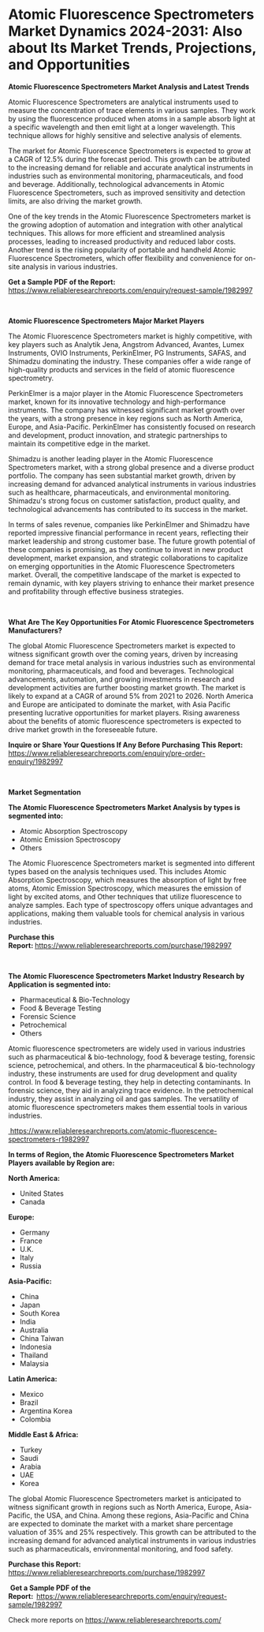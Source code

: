 <p><h1>Atomic Fluorescence Spectrometers Market Dynamics 2024-2031: Also about Its Market Trends, Projections, and Opportunities</h1></p><p><strong>Atomic Fluorescence Spectrometers Market Analysis and Latest Trends</strong></p>
<p><p>Atomic Fluorescence Spectrometers are analytical instruments used to measure the concentration of trace elements in various samples. They work by using the fluorescence produced when atoms in a sample absorb light at a specific wavelength and then emit light at a longer wavelength. This technique allows for highly sensitive and selective analysis of elements.</p><p>The market for Atomic Fluorescence Spectrometers is expected to grow at a CAGR of 12.5% during the forecast period. This growth can be attributed to the increasing demand for reliable and accurate analytical instruments in industries such as environmental monitoring, pharmaceuticals, and food and beverage. Additionally, technological advancements in Atomic Fluorescence Spectrometers, such as improved sensitivity and detection limits, are also driving the market growth.</p><p>One of the key trends in the Atomic Fluorescence Spectrometers market is the growing adoption of automation and integration with other analytical techniques. This allows for more efficient and streamlined analysis processes, leading to increased productivity and reduced labor costs. Another trend is the rising popularity of portable and handheld Atomic Fluorescence Spectrometers, which offer flexibility and convenience for on-site analysis in various industries.</p></p>
<p><strong>Get a Sample PDF of the Report:&nbsp;</strong> <a href="https://www.reliableresearchreports.com/enquiry/request-sample/1982997">https://www.reliableresearchreports.com/enquiry/request-sample/1982997</a></p>
<p>&nbsp;</p>
<p><strong>Atomic Fluorescence Spectrometers Major Market Players</strong></p>
<p><p>The Atomic Fluorescence Spectrometers market is highly competitive, with key players such as Analytik Jena, Angstrom Advanced, Avantes, Lumex Instruments, OVIO Instruments, PerkinElmer, PG Instruments, SAFAS, and Shimadzu dominating the industry. These companies offer a wide range of high-quality products and services in the field of atomic fluorescence spectrometry.</p><p>PerkinElmer is a major player in the Atomic Fluorescence Spectrometers market, known for its innovative technology and high-performance instruments. The company has witnessed significant market growth over the years, with a strong presence in key regions such as North America, Europe, and Asia-Pacific. PerkinElmer has consistently focused on research and development, product innovation, and strategic partnerships to maintain its competitive edge in the market.</p><p>Shimadzu is another leading player in the Atomic Fluorescence Spectrometers market, with a strong global presence and a diverse product portfolio. The company has seen substantial market growth, driven by increasing demand for advanced analytical instruments in various industries such as healthcare, pharmaceuticals, and environmental monitoring. Shimadzu's strong focus on customer satisfaction, product quality, and technological advancements has contributed to its success in the market.</p><p>In terms of sales revenue, companies like PerkinElmer and Shimadzu have reported impressive financial performance in recent years, reflecting their market leadership and strong customer base. The future growth potential of these companies is promising, as they continue to invest in new product development, market expansion, and strategic collaborations to capitalize on emerging opportunities in the Atomic Fluorescence Spectrometers market. Overall, the competitive landscape of the market is expected to remain dynamic, with key players striving to enhance their market presence and profitability through effective business strategies.</p></p>
<p>&nbsp;</p>
<p><strong>What Are The Key Opportunities For Atomic Fluorescence Spectrometers Manufacturers?</strong></p>
<p><p>The global Atomic Fluorescence Spectrometers market is expected to witness significant growth over the coming years, driven by increasing demand for trace metal analysis in various industries such as environmental monitoring, pharmaceuticals, and food and beverages. Technological advancements, automation, and growing investments in research and development activities are further boosting market growth. The market is likely to expand at a CAGR of around 5% from 2021 to 2026. North America and Europe are anticipated to dominate the market, with Asia Pacific presenting lucrative opportunities for market players. Rising awareness about the benefits of atomic fluorescence spectrometers is expected to drive market growth in the foreseeable future.</p></p>
<p><strong>Inquire or Share Your Questions If Any Before Purchasing This Report:</strong> <a href="https://www.reliableresearchreports.com/enquiry/pre-order-enquiry/1982997">https://www.reliableresearchreports.com/enquiry/pre-order-enquiry/1982997</a></p>
<p>&nbsp;</p>
<p><strong>Market Segmentation</strong></p>
<p><strong>The Atomic Fluorescence Spectrometers Market Analysis by types is segmented into:</strong></p>
<p><ul><li>Atomic Absorption Spectroscopy</li><li>Atomic Emission Spectroscopy</li><li>Others</li></ul></p>
<p><p>The Atomic Fluorescence Spectrometers market is segmented into different types based on the analysis techniques used. This includes Atomic Absorption Spectroscopy, which measures the absorption of light by free atoms, Atomic Emission Spectroscopy, which measures the emission of light by excited atoms, and Other techniques that utilize fluorescence to analyze samples. Each type of spectroscopy offers unique advantages and applications, making them valuable tools for chemical analysis in various industries.</p></p>
<p><strong>Purchase this Report:&nbsp;</strong><a href="https://www.reliableresearchreports.com/purchase/1982997">https://www.reliableresearchreports.com/purchase/1982997</a></p>
<p>&nbsp;</p>
<p><strong>The Atomic Fluorescence Spectrometers Market Industry Research by Application is segmented into:</strong></p>
<p><ul><li>Pharmaceutical & Bio-Technology</li><li>Food & Beverage Testing</li><li>Forensic Science</li><li>Petrochemical</li><li>Others</li></ul></p>
<p><p>Atomic fluorescence spectrometers are widely used in various industries such as pharmaceutical & bio-technology, food & beverage testing, forensic science, petrochemical, and others. In the pharmaceutical & bio-technology industry, these instruments are used for drug development and quality control. In food & beverage testing, they help in detecting contaminants. In forensic science, they aid in analyzing trace evidence. In the petrochemical industry, they assist in analyzing oil and gas samples. The versatility of atomic fluorescence spectrometers makes them essential tools in various industries.</p></p>
<p><a href="https://www.reliableresearchreports.com/atomic-fluorescence-spectrometers-r1982997">&nbsp;https://www.reliableresearchreports.com/atomic-fluorescence-spectrometers-r1982997</a></p>
<p><strong>In terms of Region, the Atomic Fluorescence Spectrometers Market Players available by Region are:</strong></p>
<p>
    <p> <strong> North America: </strong>
        <ul>
            <li>United States</li>
            <li>Canada</li>
        </ul>
        </p> 
    <p> <strong> Europe: </strong>
        <ul>
            <li>Germany</li>
            <li>France</li>
            <li>U.K.</li>
            <li>Italy</li>
            <li>Russia</li>
        </ul>
        </p> 
    <p> <strong> Asia-Pacific: </strong>
        <ul>
            <li>China</li>
            <li>Japan</li>
            <li>South Korea</li>
            <li>India</li>
            <li>Australia</li>
            <li>China Taiwan</li>
            <li>Indonesia</li>
            <li>Thailand</li>
            <li>Malaysia</li>
        </ul>
        </p> 
    <p> <strong> Latin America: </strong>
        <ul>
            <li>Mexico</li>
            <li>Brazil</li>
            <li>Argentina Korea</li>
            <li>Colombia</li>
        </ul>
        </p> 
    <p> <strong> Middle East & Africa: </strong>
        <ul>
            <li>Turkey</li>
            <li>Saudi</li>
            <li>Arabia</li>
            <li>UAE</li>
            <li>Korea</li>
        </ul>
    </p>
    </p>
<p><p>The global Atomic Fluorescence Spectrometers market is anticipated to witness significant growth in regions such as North America, Europe, Asia-Pacific, the USA, and China. Among these regions, Asia-Pacific and China are expected to dominate the market with a market share percentage valuation of 35% and 25% respectively. This growth can be attributed to the increasing demand for advanced analytical instruments in various industries such as pharmaceuticals, environmental monitoring, and food safety.</p></p>
<p><strong>Purchase this Report: </strong><a href="https://www.reliableresearchreports.com/purchase/1982997">https://www.reliableresearchreports.com/purchase/1982997</a></p>
<p>&nbsp;<strong>Get a Sample PDF of the Report:&nbsp;&nbsp;</strong><a href="https://www.reliableresearchreports.com/enquiry/request-sample/1982997">https://www.reliableresearchreports.com/enquiry/request-sample/1982997</a></p>
<p><strong></strong></p>
<p>Check more reports on <a href="https://www.reliableresearchreports.com/">https://www.reliableresearchreports.com/</a></p>